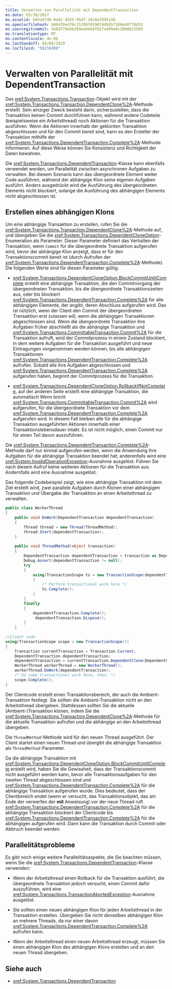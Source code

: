 ```yaml
---
title: Verwalten von Parallelität mit DependentTransaction
ms.date: 03/30/2017
ms.assetid: b85a97d8-8e02-4555-95df-34c8af095148
ms.openlocfilehash: b06470ed76c15208f019874db8573d0ed4778d33
ms.sourcegitcommit: 5b6d778ebb269ee6684fb57ad69a8c28b06235b9
ms.translationtype: MT
ms.contentlocale: de-DE
ms.lasthandoff: 04/08/2019
ms.locfileid: "59216300"
---
```

# <a name="managing-concurrency-with-dependenttransaction"></a>Verwalten von Parallelität mit DependentTransaction
Das <xref:System.Transactions.Transaction>-Objekt wird mit der <xref:System.Transactions.Transaction.DependentClone%2A>-Methode erstellt. Sein einziger Zweck besteht darin, sicherzustellen, dass die Transaktion keinen Commit durchführen kann, während andere Codeteile (beispielsweise ein Arbeitsthread) noch Aktionen für die Transaktion ausführen. Wenn die Aktionen innerhalb der geklonten Transaktion abgeschlossen und für den Commit bereit sind, kann es den Ersteller der Transaktion mithilfe der <xref:System.Transactions.DependentTransaction.Complete%2A>-Methode informieren. Auf diese Weise können Sie Konsistenz und Richtigkeit der Daten bewahren.  
  
 Die <xref:System.Transactions.DependentTransaction>-Klasse kann ebenfalls verwendet werden, um Parallelität zwischen asynchronen Aufgaben zu verwalten. Bei diesem Szenario kann das übergeordnete Element weiter Code ausführen, während der abhängige Klon seine eigenen Aufgaben ausführt. Anders ausgedrückt wird die Ausführung des übergeordneten Elements nicht blockiert, solange die Ausführung des abhängigen Elements nicht abgeschlossen ist.  
  
## <a name="creating-a-dependent-clone"></a>Erstellen eines abhängigen Klons  
 Um eine abhängige Transaktion zu erstellen, rufen Sie die <xref:System.Transactions.Transaction.DependentClone%2A>-Methode auf, und übergeben Sie die <xref:System.Transactions.DependentCloneOption>-Enumeration als Parameter. Dieser Parameter definiert das Verhalten der Transaktion, wenn `Commit` für die übergeordnete Transaktion aufgerufen wird, bevor der abhängige Klon anzeigt, dass er für den Transaktionscommit bereit ist (durch Aufrufen der <xref:System.Transactions.DependentTransaction.Complete%2A>-Methode). Die folgenden Werte sind für diesen Parameter gültig:  
  
-   <xref:System.Transactions.DependentCloneOption.BlockCommitUntilComplete> erstellt eine abhängige Transaktion, die den Commitvorgang der übergeordneten Transaktion, bis die übergeordnete Transaktionszeiten aus, oder bis blockiert <xref:System.Transactions.DependentTransaction.Complete%2A> für alle abhängigen Elemente, der angibt, deren Abschluss aufgerufen wird. Das ist nützlich, wenn der Client den Commit der übergeordneten Transaktion erst zulassen will, wenn die abhängigen Transaktionen abgeschlossen sind. Wenn die übergeordnete Transaktion ihre Aufgaben früher abschließt als die abhängige Transaktion und <xref:System.Transactions.CommittableTransaction.Commit%2A> für die Transaktion aufruft, wird der Commitprozess in einem Zustand blockiert, in dem weitere Aufgaben für die Transaktion ausgeführt und neue Eintragungen vorgenommen werden können, bis alle abhängigen Transaktionen <xref:System.Transactions.DependentTransaction.Complete%2A> aufrufen. Sobald alle ihre Aufgaben abgeschlossen und <xref:System.Transactions.DependentTransaction.Complete%2A> aufgerufen haben, beginnt der Commitprozess für die Transaktion.  
  
-   <xref:System.Transactions.DependentCloneOption.RollbackIfNotComplete>, auf der anderen Seite erstellt eine abhängige Transaktion, die automatisch Wenn bricht <xref:System.Transactions.CommittableTransaction.Commit%2A> wird aufgerufen, für die übergeordnete Transaktion vor dem <xref:System.Transactions.DependentTransaction.Complete%2A> aufgerufen wird. In diesem Fall bleiben alle für die abhängige Transaktion ausgeführten Aktionen innerhalb einer Transaktionslebensdauer intakt. Es ist nicht möglich, einen Commit nur für einen Teil davon auszuführen.  
  
 Die <xref:System.Transactions.DependentTransaction.Complete%2A>-Methode darf nur einmal aufgerufen werden, wenn die Anwendung ihre Aufgaben für die abhängige Transaktion beendet hat; anderenfalls wird eine <xref:System.InvalidOperationException>-Ausnahme ausgelöst. Führen Sie nach diesem Aufruf keine weiteren Aktionen für die Transaktion aus. Andernfalls wird eine Ausnahme ausgelöst.  
  
 Das folgende Codebeispiel zeigt, wie eine abhängige Transaktion mit dem Ziel erstellt wird, zwei parallele Aufgaben durch Klonen einer abhängigen Transaktion und Übergabe der Transaktion an einen Arbeitsthread zu verwalten.  
  
```csharp  
public class WorkerThread  
{  
    public void DoWork(DependentTransaction dependentTransaction)  
    {  
        Thread thread = new Thread(ThreadMethod);  
        thread.Start(dependentTransaction);   
    }  
  
    public void ThreadMethod(object transaction)   
    {   
        DependentTransaction dependentTransaction = transaction as DependentTransaction;  
        Debug.Assert(dependentTransaction != null);   
        try  
        {  
            using(TransactionScope ts = new TransactionScope(dependentTransaction))  
            {  
                /* Perform transactional work here */   
                ts.Complete();  
            }  
        }  
        finally  
        {  
            dependentTransaction.Complete();   
             dependentTransaction.Dispose();   
        }  
    }  
  
//Client code   
using(TransactionScope scope = new TransactionScope())  
{  
    Transaction currentTransaction = Transaction.Current;  
    DependentTransaction dependentTransaction;      
    dependentTransaction = currentTransaction.DependentClone(DependentCloneOption.BlockCommitUntilComplete);  
    WorkerThread workerThread = new WorkerThread();  
    workerThread.DoWork(dependentTransaction);  
    /* Do some transactional work here, then: */  
    scope.Complete();  
}  
```  
  
 Der Clientcode erstellt einen Transaktionsbereich, der auch die Ambient-Transaktion festlegt. Sie sollten die Ambient-Transaktion nicht an den Arbeitsthread übergeben. Stattdessen sollten Sie die aktuelle (Ambient-)Transaktion klonen, indem Sie die <xref:System.Transactions.Transaction.DependentClone%2A>-Methode für die aktuelle Transaktion aufrufen und die abhängige an den Arbeitsthread übergeben.  
  
 Die `ThreadMethod`-Methode wird für den neuen Thread ausgeführt. Der Client startet einen neuen Thread und übergibt die abhängige Transaktion als `ThreadMethod`-Parameter.  
  
 Da die abhängige Transaktion mit <xref:System.Transactions.DependentCloneOption.BlockCommitUntilComplete> erstellt wird, haben Sie die Gewissheit, dass der Transaktionscommit nicht ausgeführt werden kann, bevor alle Transaktionsaufgaben für den zweiten Thread abgeschlossen sind und <xref:System.Transactions.DependentTransaction.Complete%2A> für die abhängige Transaktion aufgerufen wurde. Dies bedeutet, dass der Clientbereich endet (wenn er versucht, das Transaktionsobjekt, das am Ende der verwerfen der **mit** Anweisung) vor der neue Thread ruft <xref:System.Transactions.DependentTransaction.Complete%2A> für die abhängige Transaktion blockiert der Clientcode bis <xref:System.Transactions.DependentTransaction.Complete%2A> für die abhängigen aufgerufen wird. Dann kann die Transaktion durch Commit oder Abbruch beendet werden.  
  
## <a name="concurrency-issues"></a>Parallelitätsprobleme  
 Es gibt noch einige weitere Parallelitätsaspekte, die Sie beachten müssen, wenn Sie die <xref:System.Transactions.DependentTransaction>-Klasse verwenden:  
  
-   Wenn der Arbeitsthread einen Rollback für die Transaktion ausführt, die übergeordnete Transaktion jedoch versucht, einen Commit dafür auszuführen, wird eine <xref:System.Transactions.TransactionAbortedException>-Ausnahme ausgelöst.  
  
-   Sie sollten einen neuen abhängigen Klon für jeden Arbeitsthread in der Transaktion erstellen. Übergeben Sie nicht denselben abhängigen Klon an mehrere Threads, da nur einer davon <xref:System.Transactions.DependentTransaction.Complete%2A> aufrufen kann.  
  
-   Wenn der Arbeitsthread einen neuen Arbeitsthread erzeugt, müssen Sie einen abhängigen Klon des abhängigen Klons erstellen und an den neuen Thread übergeben.  
  
## <a name="see-also"></a>Siehe auch

- <xref:System.Transactions.DependentTransaction>
